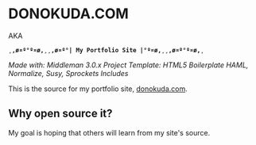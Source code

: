 DONOKUDA.COM
============

AKA

**`¸,ø¤º°º¤ø,¸¸,ø¤º°| My Portfolio Site |°º¤ø,¸¸,ø¤º°º¤ø,¸`**

*Made with: Middleman 3.0.x Project Template: HTML5 Boilerplate HAML, Normalize, Susy, Sprockets Includes*

This is the source for my portfolio site,
[donokuda.com](http://www.donokuda.com "donokuda.com").

Why open source it?
-------------------

My goal is hoping that others will learn from my site's source.
